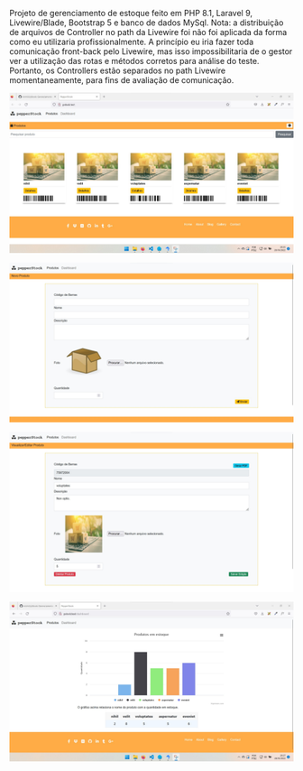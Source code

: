 Projeto de gerenciamento de estoque feito em PHP 8.1, Laravel 9, Livewire/Blade, Bootstrap 5 e banco de dados MySql.
Nota: a distribuição de arquivos de Controller no path da Livewire foi não foi aplicada da forma como eu utilizaria profissionalmente. A princípio eu iria fazer toda comunicação front-back pelo Livewire, mas isso impossibilitaria de o gestor ver a utilização das rotas e métodos corretos para análise do teste. Portanto, os Controllers estão separados no path Livewire momentaneamente, para fins de avaliação de comunicação.



![alt text](printscreen/index.jpg)

![alt text](printscreen/cadastrar.jpg)

![alt text](printscreen/editar.jpg)

![alt text](printscreen/estoque.jpg)


